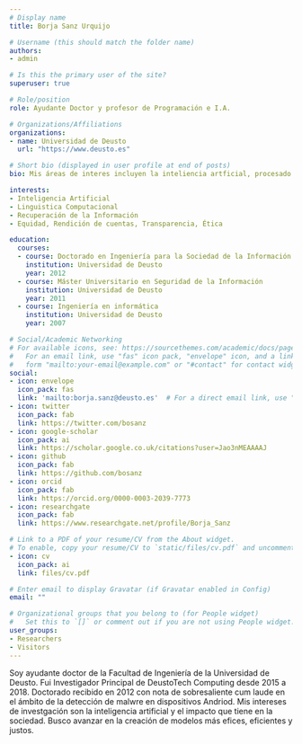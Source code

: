 ```yaml
---
# Display name
title: Borja Sanz Urquijo

# Username (this should match the folder name)
authors:
- admin

# Is this the primary user of the site?
superuser: true

# Role/position
role: Ayudante Doctor y profesor de Programación e I.A. 

# Organizations/Affiliations
organizations:
- name: Universidad de Deusto
  url: "https://www.deusto.es"

# Short bio (displayed in user profile at end of posts)
bio: Mis áreas de interes incluyen la inteliencia artficial, procesado de lenguaje natural y la ética a la hora de crear los modelos.

interests:
- Inteligencia Artificial
- Linguistica Computacional
- Recuperación de la Información
- Equidad, Rendición de cuentas, Transparencia, Ética

education:
  courses:
  - course: Doctorado en Ingeniería para la Sociedad de la Información y Desarrollo Sostenible
    institution: Universidad de Deusto
    year: 2012
  - course: Máster Universitario en Seguridad de la Información
    institution: Universidad de Deusto
    year: 2011
  - course: Ingeniería en informática
    institution: Universidad de Deusto
    year: 2007

# Social/Academic Networking
# For available icons, see: https://sourcethemes.com/academic/docs/page-builder/#icons
#   For an email link, use "fas" icon pack, "envelope" icon, and a link in the
#   form "mailto:your-email@example.com" or "#contact" for contact widget.
social:
- icon: envelope
  icon_pack: fas
  link: 'mailto:borja.sanz@deusto.es'  # For a direct email link, use "mailto:test@example.org".
- icon: twitter
  icon_pack: fab
  link: https://twitter.com/bosanz
- icon: google-scholar
  icon_pack: ai
  link: https://scholar.google.co.uk/citations?user=Jao3nMEAAAAJ
- icon: github
  icon_pack: fab
  link: https://github.com/bosanz
- icon: orcid
  icon_pack: fab
  link: https://orcid.org/0000-0003-2039-7773
- icon: researchgate
  icon_pack: fab
  link: https://www.researchgate.net/profile/Borja_Sanz

# Link to a PDF of your resume/CV from the About widget.
# To enable, copy your resume/CV to `static/files/cv.pdf` and uncomment the lines below.
- icon: cv
  icon_pack: ai
  link: files/cv.pdf

# Enter email to display Gravatar (if Gravatar enabled in Config)
email: ""

# Organizational groups that you belong to (for People widget)
#   Set this to `[]` or comment out if you are not using People widget.
user_groups:
- Researchers
- Visitors
---
```


Soy ayudante doctor de la Facultad de Ingeniería de la Universidad de Deusto. Fui Investigador Principal de DeustoTech Computing desde 2015 a 2018. Doctorado recibido en 2012 con nota de sobresaliente cum laude en el ámbito de la detección de malwre en dispositivos Andriod. Mis intereses de investgación son la inteligencia artificial y el impacto que tiene en la sociedad. Busco avanzar en la creación de modelos más efices, eficientes y justos. 
